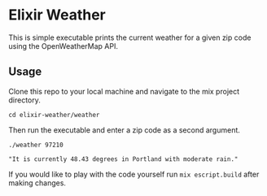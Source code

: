 # Elixir Weather

This is simple executable prints the current weather for a given zip code using the OpenWeatherMap API.

## Usage

Clone this repo to your local machine and navigate to the mix project directory.

`cd elixir-weather/weather`

Then run the executable and enter a zip code as a second argument.

`./weather 97210`

`"It is currently 48.43 degrees in Portland with moderate rain."`


If you would like to play with the code yourself run `mix escript.build` after making changes.
